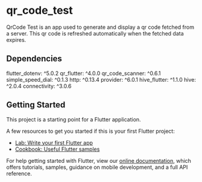 # qr_code_test

QrCode Test is an app used to generate and display a qr code fetched from a server. This qr code is refreshed automatically when the fetched data expires.

## Dependencies 
  flutter_dotenv: ^5.0.2
  qr_flutter: ^4.0.0
  qr_code_scanner: ^0.6.1
  simple_speed_dial: ^0.1.3
  http: ^0.13.4
  provider: ^6.0.1
  hive_flutter: ^1.1.0
  hive: ^2.0.4
  connectivity: ^3.0.6



## Getting Started

This project is a starting point for a Flutter application.

A few resources to get you started if this is your first Flutter project:

- [Lab: Write your first Flutter app](https://flutter.dev/docs/get-started/codelab)
- [Cookbook: Useful Flutter samples](https://flutter.dev/docs/cookbook)

For help getting started with Flutter, view our
[online documentation](https://flutter.dev/docs), which offers tutorials,
samples, guidance on mobile development, and a full API reference.
